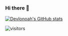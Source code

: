 ### Hi there 👋

<!--
**Devlonoah/devlonoah** is a ✨ _special_ ✨ repository because its `README.md` (this file) appears on your GitHub profile.

Here are some ideas to get you started:

- 🔭 I’m currently working on ...
- 🌱 I’m currently learning ...
- 👯 I’m looking to collaborate on ...
- 🤔 I’m looking for help with ...
- 💬 Ask me about ...
- 📫 How to reach me: ...
- 😄 Pronouns: ...
- ⚡ Fun fact: ...
-->

[![Devlonoah's GitHub stats](https://github-readme-stats.vercel.app/api?username=anuraghazra)](https://github.com/devlonoah/github-readme-stats)

![visitors](https://visitor-badge.glitch.me/badge?page_id=page.id)


